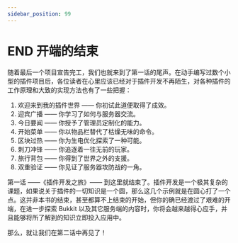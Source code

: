 ```yaml
---
sidebar_position: 99
---
```


# END 开端的结束

随着最后一个项目宣告完工，我们也就来到了第一话的尾声。在动手编写过数个小型的插件项目后，各位读者在心里应该已经对于插件开发不再陌生，对各种插件的工作原理和大致的实现方法也有了一些把握：

1. 欢迎来到我的插件世界 —— 你初试此道便取得了成效。
2. 迎宾广播 —— 你学习了如何与服务器交流。
3. 今日要闻 —— 你授予了管理员定制化的能力。
4. 开始菜单 —— 你以物品栏替代了枯燥无味的命令。
5. 区块过热 —— 你为生电优化探索了一种可能。
6. 刺刀冲锋 —— 你追逐着一往无前的玩家。
7. 旅行背包 —— 你得到了世界之外的支援。
8. 双重验证 —— 你见证了服务器攻防战的一角。

第一话 ——《插件开发之旅》—— 到这里就结束了。插件开发是一个极其复杂的课题，如果说关于插件的一切知识是一个圆，那么这几个示例就是在圆心打了一个点。这并非本书的结束，甚至都算不上结束的开始，但你的确已经渡过了艰难的开端，在进一步探索 Bukkit 以及其它服务端的内容时，你将会越来越得心应手，并且能够将所了解到的知识立即投入应用中。

那么，就让我们在第二话中再见了！